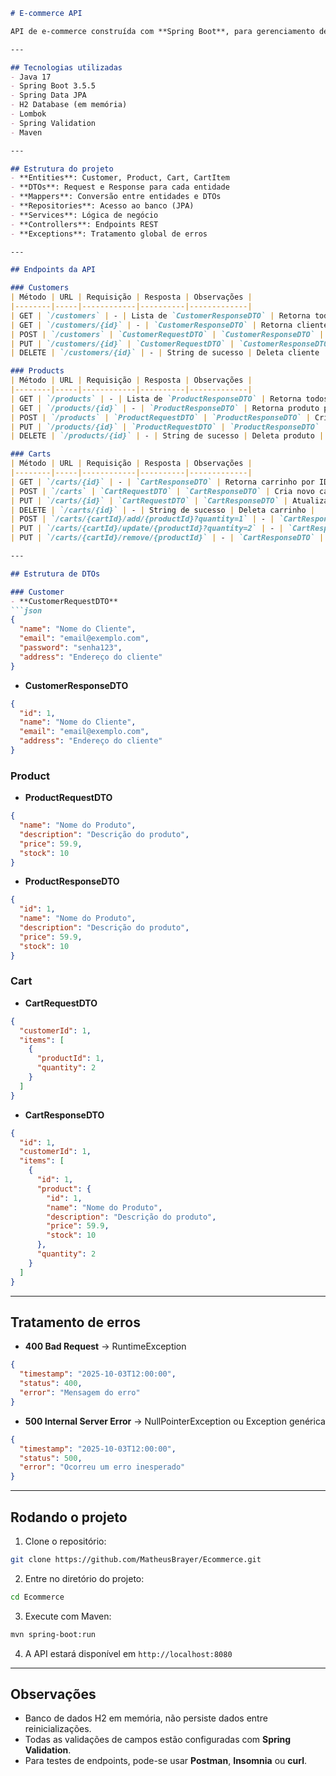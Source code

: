 ````markdown
# E-commerce API

API de e-commerce construída com **Spring Boot**, para gerenciamento de **clientes**, **produtos** e **carrinhos de compras**.

---

## Tecnologias utilizadas
- Java 17
- Spring Boot 3.5.5
- Spring Data JPA
- H2 Database (em memória)
- Lombok
- Spring Validation
- Maven

---

## Estrutura do projeto
- **Entities**: Customer, Product, Cart, CartItem  
- **DTOs**: Request e Response para cada entidade  
- **Mappers**: Conversão entre entidades e DTOs  
- **Repositories**: Acesso ao banco (JPA)  
- **Services**: Lógica de negócio  
- **Controllers**: Endpoints REST  
- **Exceptions**: Tratamento global de erros  

---

## Endpoints da API

### Customers
| Método | URL | Requisição | Resposta | Observações |
|--------|-----|------------|----------|-------------|
| GET | `/customers` | - | Lista de `CustomerResponseDTO` | Retorna todos os clientes |
| GET | `/customers/{id}` | - | `CustomerResponseDTO` | Retorna cliente por ID |
| POST | `/customers` | `CustomerRequestDTO` | `CustomerResponseDTO` | Cria novo cliente |
| PUT | `/customers/{id}` | `CustomerRequestDTO` | `CustomerResponseDTO` | Atualiza cliente existente |
| DELETE | `/customers/{id}` | - | String de sucesso | Deleta cliente |

### Products
| Método | URL | Requisição | Resposta | Observações |
|--------|-----|------------|----------|-------------|
| GET | `/products` | - | Lista de `ProductResponseDTO` | Retorna todos os produtos |
| GET | `/products/{id}` | - | `ProductResponseDTO` | Retorna produto por ID |
| POST | `/products` | `ProductRequestDTO` | `ProductResponseDTO` | Cria novo produto |
| PUT | `/products/{id}` | `ProductRequestDTO` | `ProductResponseDTO` | Atualiza produto existente |
| DELETE | `/products/{id}` | - | String de sucesso | Deleta produto |

### Carts
| Método | URL | Requisição | Resposta | Observações |
|--------|-----|------------|----------|-------------|
| GET | `/carts/{id}` | - | `CartResponseDTO` | Retorna carrinho por ID |
| POST | `/carts` | `CartRequestDTO` | `CartResponseDTO` | Cria novo carrinho |
| PUT | `/carts/{id}` | `CartRequestDTO` | `CartResponseDTO` | Atualiza carrinho existente |
| DELETE | `/carts/{id}` | - | String de sucesso | Deleta carrinho |
| POST | `/carts/{cartId}/add/{productId}?quantity=1` | - | `CartResponseDTO` | Adiciona produto ao carrinho |
| PUT | `/carts/{cartId}/update/{productId}?quantity=2` | - | `CartResponseDTO` | Atualiza quantidade do produto no carrinho |
| PUT | `/carts/{cartId}/remove/{productId}` | - | `CartResponseDTO` | Remove produto do carrinho |

---

## Estrutura de DTOs

### Customer
- **CustomerRequestDTO**  
```json
{
  "name": "Nome do Cliente",
  "email": "email@exemplo.com",
  "password": "senha123",
  "address": "Endereço do cliente"
}
````

* **CustomerResponseDTO**

```json
{
  "id": 1,
  "name": "Nome do Cliente",
  "email": "email@exemplo.com",
  "address": "Endereço do cliente"
}
```

### Product

* **ProductRequestDTO**

```json
{
  "name": "Nome do Produto",
  "description": "Descrição do produto",
  "price": 59.9,
  "stock": 10
}
```

* **ProductResponseDTO**

```json
{
  "id": 1,
  "name": "Nome do Produto",
  "description": "Descrição do produto",
  "price": 59.9,
  "stock": 10
}
```

### Cart

* **CartRequestDTO**

```json
{
  "customerId": 1,
  "items": [
    {
      "productId": 1,
      "quantity": 2
    }
  ]
}
```

* **CartResponseDTO**

```json
{
  "id": 1,
  "customerId": 1,
  "items": [
    {
      "id": 1,
      "product": {
        "id": 1,
        "name": "Nome do Produto",
        "description": "Descrição do produto",
        "price": 59.9,
        "stock": 10
      },
      "quantity": 2
    }
  ]
}
```

---

## Tratamento de erros

* **400 Bad Request** → RuntimeException

```json
{
  "timestamp": "2025-10-03T12:00:00",
  "status": 400,
  "error": "Mensagem do erro"
}
```

* **500 Internal Server Error** → NullPointerException ou Exception genérica

```json
{
  "timestamp": "2025-10-03T12:00:00",
  "status": 500,
  "error": "Ocorreu um erro inesperado"
}
```

---

## Rodando o projeto

1. Clone o repositório:

```bash
git clone https://github.com/MatheusBrayer/Ecommerce.git
```

2. Entre no diretório do projeto:

```bash
cd Ecommerce
```

3. Execute com Maven:

```bash
mvn spring-boot:run
```

4. A API estará disponível em `http://localhost:8080`

---

## Observações

* Banco de dados H2 em memória, não persiste dados entre reinicializações.
* Todas as validações de campos estão configuradas com **Spring Validation**.
* Para testes de endpoints, pode-se usar **Postman**, **Insomnia** ou **curl**.

